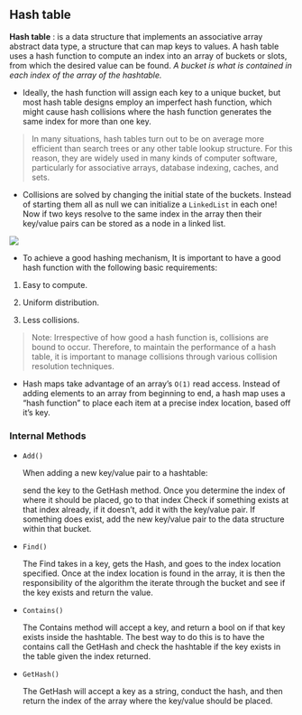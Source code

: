 ## Hash table

**Hash table** : is a data structure that implements an associative array abstract data type, a structure that can map keys to values. A hash table uses a hash function to compute an index into an array of buckets or slots, from which the desired value can be found. *A bucket is what is contained in each index of the array of the hashtable.*

- Ideally, the hash function will assign each key to a unique bucket, but most hash table designs employ an imperfect hash function, which might cause hash collisions where the hash function generates the same index for more than one key.

> In many situations, hash tables turn out to be on average more efficient than search trees or any other table lookup structure. For this reason, they are widely used in many kinds of computer software, particularly for associative arrays, database indexing, caches, and sets.

- Collisions are solved by changing the initial state of the buckets. Instead of starting them all as null we can initialize a `LinkedList` in each one! Now if two keys resolve to the same index in the array then their key/value pairs can be stored as a node in a linked list. 

![](https://yourbasic.org/algorithms/hash-table.png)


- To achieve a good hashing mechanism, It is important to have a good hash function with the following basic requirements:

1. Easy to compute.

2. Uniform distribution.

3. Less collisions.

> Note: Irrespective of how good a hash function is, collisions are bound to occur. Therefore, to maintain the performance of a hash table, it is important to manage collisions through various collision resolution techniques.

- Hash maps take advantage of an array’s `O(1)` read access. Instead of adding elements to an array from beginning to end, a hash map uses a “hash function” to place each item at a precise index location, based off it’s key.



### Internal Methods

- `Add()`

    When adding a new key/value pair to a hashtable:

    send the key to the GetHash method.
    Once you determine the index of where it should be placed, go to that index
    Check if something exists at that index already, if it doesn’t, add it with the key/value pair.
    If something does exist, add the new key/value pair to the data structure within that bucket.

- `Find()`

    The Find takes in a key, gets the Hash, and goes to the index location specified. Once at the index location is found in the array, it is then the responsibility of the algorithm the iterate through the bucket and see if the key exists and return the value.

- `Contains()`

    The Contains method will accept a key, and return a bool on if that key exists inside the hashtable. The best way to do this is to have the contains call the GetHash and check the hashtable if the key exists in the table given the index returned.

- `GetHash()`

    The GetHash will accept a key as a string, conduct the hash, and then return the index of the array where the key/value should be placed.